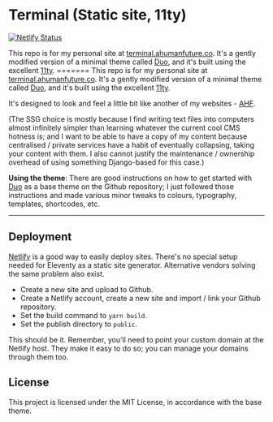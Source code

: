 # Terminal (Static site, 11ty)

[![Netlify Status](https://api.netlify.com/api/v1/badges/7a307170-2fd5-4a8f-a232-589f8510f668/deploy-status)](https://app.netlify.com/sites/terminal-ahumanfuture/deploys)

This repo is for my personal site at
[terminal.ahumanfuture.co](https://terminal.ahumanfuture.co). It's a gently modified version of a
minimal theme called [Duo](https://github.com/yinkakun/eleventy-duo), and it's built using the
excellent [11ty](https://www.11ty.dev). ======= This repo is for my personal site at
[terminal.ahumanfuture.co](https://ahumanfuture.co). It's a gently modified version of a minimal
theme called [Duo](https://github.com/yinkakun/eleventy-duo), and it's built using the excellent
[11ty](https://www.11ty.dev).

It's designed to look and feel a little bit like another of my websites -
[AHF](https://ahumanfuture.co).

(The SSG choice is mostly because I find writing text files into computers almost infinitely simpler
than learning whatever the current cool CMS hotness is; and I want to be able to have a copy of my
content because centralised / private services have a habit of eventually collapsing, taking your
content with them. I also cannot justify the maintenance / ownership overhead of using something
Django-based for this case.)

**Using the theme**: There are good instructions on how to get started with
[Duo](https://github.com/yinkakun/eleventy-duo) as a base theme on the Github repository; I just
followed those instructions and made various minor tweaks to colours, typography, templates,
shortcodes, etc.

---

## Deployment

[Netlify](https://netlify.com) is a good way to easily deploy sites. There's no special setup needed
for Eleventy as a static site generator. Alternative vendors solving the same problem also exist.

- Create a new site and upload to Github.
- Create a Netlify account, create a new site and import / link your Github repository.
- Set the build command to `yarn build`.
- Set the publish directory to `public`.

This should be it. Remember, you'll need to point your custom domain at the Netlify host. They make
it easy to do so; you can manage your domains through them too.

## License

This project is licensed under the MIT License, in accordance with the base theme.
